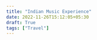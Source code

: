 ```yaml
---
title: "Indian Music Experience"
date: 2022-11-26T15:12:05+05:30
draft: True
tags: ["Travel"]
---
```


